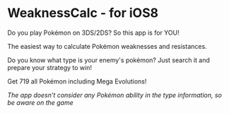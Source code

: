 WeaknessCalc - for iOS8
============
Do you play Pokémon on 3DS/2DS? So this app is for YOU!

The easiest way to calculate Pokémon weaknesses and resistances.

Do you know what type is your enemy's pokémon? Just search it and prepare your strategy to win!

Get 719 all Pokémon including Mega Evolutions!


*The app doesn’t consider any Pokémon ability in the type information, so be aware on the game*
